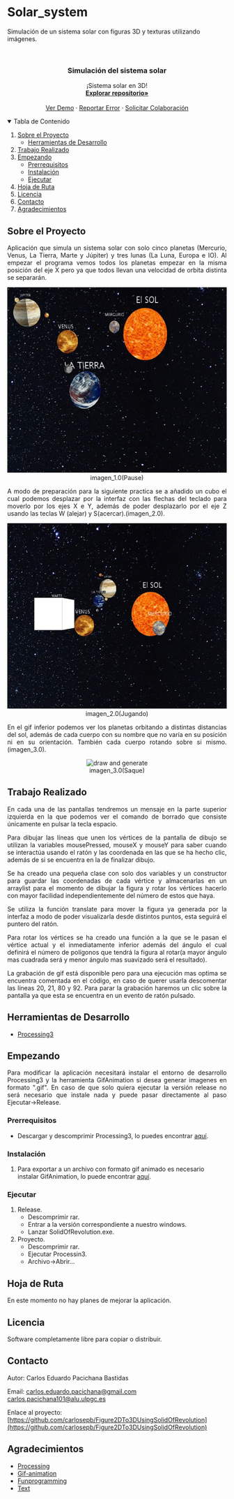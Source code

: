 # Solar_system
Simulación de un sistema solar con figuras 3D y texturas utilizando imágenes.
<!-- PROJECT LOGO -->
<br />
<p align="center">
  <h3 align="center">Simulación del sistema solar</h3>

  <p align="center">
    ¡Sistema solar en 3D!
    <br />
      <a href="https://github.com/carlosepb/Solar_system"><strong>Explorar repositorio»</strong></a>
    <br />
    <br />
      <a href="https://github.com/carlosepb/Solar_system/blob/main/images/animationSol.gif">Ver Demo</a>
      ·
      <a href="https://github.com/carlosepb/Solar_system/issues">Reportar Error</a>
      ·
      <a href="https://github.com/carlosepb/Solar_system/issues">Solicitar Colaboración</a>
    </p>
  </p>



<!-- TABLE OF CONTENTS -->
<details open="open">
  <summary>Tabla de Contenido</summary>
  <ol>
    <li>
      <a href="#sobre-el-proyecto">Sobre el Proyecto</a>
      <ul>
        <li><a href="#herramientas-de-desarrollo">Herramientas de Desarrollo</a></li>
      </ul>
    </li>
    <li><a href="#trabajo-realizado">Trabajo Realizado</a></li>
    <li>
      <a href="#empezando">Empezando</a>
      <ul>
        <li><a href="#prerrequisitos">Prerrequisitos</a></li>
        <li><a href="#instalación">Instalación</a></li>
        <li><a href="#ejecutar">Ejecutar</a></li>
      </ul>
    </li>
    <li><a href="#hoja-de-ruta">Hoja de Ruta</a></li>
    <li><a href="#licencia">Licencia</a></li>
    <li><a href="#contacto">Contacto</a></li>
    <li><a href="#agradecimientos">Agradecimientos</a></li>
  </ol>
</details>



<!-- ABOUT THE PROJECT -->
## Sobre el Proyecto
<p align="justify">
Aplicación que simula un sistema solar con solo cinco planetas (Mercurio, Venus, La Tierra, Marte y Júpiter) y tres lunas (La Luna, Europa e IO).  Al empezar el programa vemos todos los planetas empezar en la misma posición del eje X pero ya que todos llevan una velocidad de orbita distinta se separarán.
</p>
<p align="center"><img src="images/planeta.JPG" alt="draw interface" width="600" height="425"></br>imagen_1.0(Pause)</p>
<p align="justify">
A modo de preparación para la siguiente practica se a añadido un cubo el cual podemos desplazar por la interfaz con las flechas del teclado para moverlo por los ejes X e Y, además de poder desplazarlo por el eje Z usando las teclas W (alejar) y S(acercar).(imagen_2.0).
</p>
<p align="center"><img src="images/nave.JPG" alt="figure generated" width="600" height="425"></br>imagen_2.0(Jugando)</p>
<p align="justify">
En el gif inferior podemos ver los planetas orbitando a distintas distancias del sol, además de cada cuerpo con su nombre que no varía en su posición ni en su orientación. También cada cuerpo rotando sobre si mismo.(imagen_3.0).
</p>
<p align="center"><img src="images/animationSol.gif" alt="draw and generate" width="600" height="425"></br>imagen_3.0(Saque)</p>

## Trabajo Realizado
<p align="justify">
En cada una de las pantallas tendremos un mensaje en la parte superior izquierda en la que podemos ver el comando de borrado que consiste únicamente en pulsar la tecla espacio.
</p>
<p align="justify">
Para dibujar las líneas que unen los vértices de la pantalla de dibujo se utilizan la variables mousePressed, mouseX y mouseY para saber cuando se interactúa usando el ratón y las coordenada en las que se ha hecho clic, además de si se encuentra en la de finalizar dibujo.
</p>
<p align="justify">
Se ha creado una pequeña clase con solo dos variables y un constructor para guardar las coordenadas de cada vértice y almacenarlas en un arraylist para el momento de dibujar la figura y rotar los vértices hacerlo con mayor facilidad independientemente del número de estos que haya.
</p>
<p align="justify">
Se utiliza la función translate para mover la figura ya generada por la interfaz a modo de poder visualizarla desde distintos puntos, esta seguirá el puntero del ratón.
</p>
<p align="justify">
Para rotar los vértices se ha creado una función a la que se le pasan el vértice actual y el inmediatamente inferior además del ángulo el cual definirá el número de polígonos que tendrá la figura al rotar(a mayor ángulo mas cuadrada será y menor ángulo mas suavizado será el resultado).
</p>
<p align="justify">
La grabación de gif está disponible pero para una ejecución mas optima se encuentra comentada en el código, en caso de querer usarla descomentar las líneas 20, 21, 80 y 92. Para parar la grabación haremos un clic sobre la pantalla ya que esta se encuentra en un evento de ratón pulsado.
</p>

## Herramientas de Desarrollo

* [Processing3](https://processing.org/download/)

<!-- GETTING STARTED -->
## Empezando

<p align="justify">
Para modificar la aplicación necesitará instalar el entorno de desarrollo Processing3 y la herramienta GifAnimation si desea generar imagenes en formato ".gif". En caso de que solo quiera ejecutar la versión release no será necesario que instale nada y puede pasar directamente al paso Ejecutar->Release.
</p>

### Prerrequisitos

* Descargar y descomprimir Processing3, lo puedes encontrar [aquí](https://processing.org/download/).

### Instalación
1. Para exportar a un archivo con formato gif animado es necesario instalar GifAnimation, lo puede encontrar [aquí](https://github.com/extrapixel/gif-animation).
   
### Ejecutar

1. Release.
    * Descomprimir rar.
    * Entrar a la versión correspondiente a nuestro windows.
    * Lanzar SolidOfRevolution.exe.
2. Proyecto.
    * Descomprimir rar.
    * Ejecutar Processin3.
    * Archivo->Abrir...

<!-- ROADMAP -->
## Hoja de Ruta

En este momento no hay planes de mejorar la aplicación.

<!-- LICENSE -->
## Licencia

Software completamente libre para copiar o distribuir.

<!-- CONTACT -->
## Contacto

Autor: Carlos Eduardo Pacichana Bastidas

Email: carlos.eduardo.pacichana@gmail.com  carlos.pacichana101@alu.ulpgc.es

Enlace al proyecto: [https://github.com/carlosepb/Figure2DTo3DUsingSolidOfRevolution](https://github.com/carlosepb/Figure2DTo3DUsingSolidOfRevolution)

<!-- ACKNOWLEDGEMENTS -->
## Agradecimientos
* [Processing](https://processing.org/)
* [Gif-animation](https://github.com/extrapixel/gif-animation)
* [Funprogramming](https://funprogramming.org/)
* [Text](https://processing.org/reference/text_.html)
